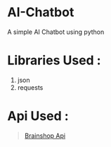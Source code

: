 # AI-Chatbot

A simple AI Chatbot using python

# Libraries Used :
1. json
2. requests

# Api Used :
> [Brainshop Api](https://brainshop.ai/)
